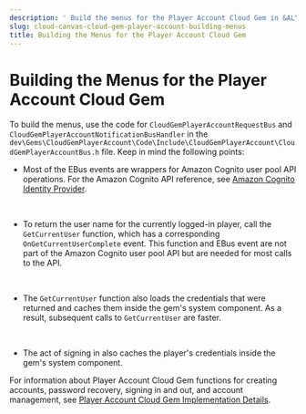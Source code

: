 ```yaml
---
description: ' Build the menus for the Player Account Cloud Gem in &ALYlong;. '
slug: cloud-canvas-cloud-gem-player-account-building-menus
title: Building the Menus for the Player Account Cloud Gem
---
```

# Building the Menus for the Player Account Cloud Gem<a name="cloud-canvas-cloud-gem-player-account-building-menus"></a>

To build the menus, use the code for `CloudGemPlayerAccountRequestBus` and `CloudGemPlayerAccountNotificationBusHandler` in the `dev\Gems\CloudGemPlayerAccount\Code\Include\CloudGemPlayerAccount\CloudGemPlayerAccountBus.h` file\. Keep in mind the following points:
+ Most of the EBus events are wrappers for Amazon Cognito user pool API operations\. For the Amazon Cognito API reference, see [Amazon Cognito Identity Provider](https://docs.aws.amazon.com/cognito-user-identity-pools/latest/APIReference/Welcome.html)\.

   
+ To return the user name for the currently logged\-in player, call the `GetCurrentUser` function, which has a corresponding `OnGetCurrentUserComplete` event\. This function and EBus event are not part of the Amazon Cognito user pool API but are needed for most calls to the API\.

   
+ The `GetCurrentUser` function also loads the credentials that were returned and caches them inside the gem's system component\. As a result, subsequent calls to `GetCurrentUser` are faster\.

   
+ The act of signing in also caches the player's credentials inside the gem's system component\.

For information about Player Account Cloud Gem functions for creating accounts, password recovery, signing in and out, and account management, see [Player Account Cloud Gem Implementation Details](/docs/userguide/gems/cloud-canvas/player-account-details.md)\.